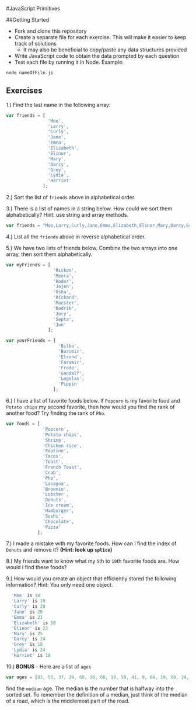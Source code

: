 #JavaScript Primitives

##Getting Started
* Fork and clone this repository
* Create a separate file for each exercise. This will make it easier to keep track of solutions
  * It may also be beneficial to copy/paste any data structures provided
* Write JavaScript code to obtain the data prompted by each question
* Test each file by running it in Node. Example:

```
node nameOfFile.js
```

## Exercises

1.) Find the last name in the following array:

```js
var friends = [
                'Moe',
                'Larry',
                'Curly',
                'Jane',
                'Emma',
                'Elizabeth',
                'Elinor',
                'Mary',
                'Darcy',
                'Grey',
                'Lydia',
                'Harriet'
              ];
```

2.) Sort the list of `friends` above in alphabetical order.

3.) There is a list of names in a string below. How could we sort them alphabetically? Hint: use string and array methods.

```js
var friends = "Moe,Larry,Curly,Jane,Emma,Elizabeth,Elinor,Mary,Darcy,Grey,Lydia,Harriet";
```

4.) List all the `friends` above in reverse alphabetical order.

5.) We have two lists of friends below. Combine the two arrays into one array, then sort them alphabetically.

```js
var myFriends = [
                  'Rickon',
                  'Meera',
                  'Hodor',
                  'Jojen',
                  'Osha',
                  'Rickard',
                  'Maester',
                  'Rodrik',
                  'Jory',
                  'Septa',
                  'Jon'
                ];

var yourFriends = [
                    'Bilbo',
                    'Boromir',
                    'Elrond',
                    'Faramir',
                    'Frodo',
                    'Gandalf',
                    'Legolas',
                    'Pippin'
                  ];
```


6.) I have a list of favorite foods below. If `Popcorn` is my favorite food and `Potato chips` my second favorite, then how would you find the rank of another food? Try finding the rank of `Pho`.

```js
var foods = [
              'Popcorn',
              'Potato chips',
              'Shrimp',
              'Chicken rice',
              'Poutine',
              'Tacos',
              'Toast',
              'French Toast',
              'Crab',
              'Pho',
              'Lasagna',
              'Brownie',
              'Lobster',
              'Donuts',
              'Ice cream',
              'Hamburger',
              'Sushi',
              'Chocolate',
              'Pizza'
            ];
```


7.) I made a mistake with my favorite foods. How can I find the index of `Donuts` and remove it? **(Hint: look up `splice`)**

8.) My friends want to know what my `5`th to `10`th favorite foods are. How would I find these foods?

9.) How would you create an object that efficiently stored the following information? Hint: You only need one object.

```js
  'Moe' is 18
  'Larry' is 19
  'Curly' is 20
  'Jane' is 20
  'Emma' is 21
  'Elizabeth' is 18
  'Elinor' is 23
  'Mary' is 25
  'Darcy' is 24
  'Grey' is 18
  'Lydia' is 24
  'Harriet' is 18
```

10.) **BONUS** - Here are a list of `ages`

```js
var ages = [83, 53, 37, 29, 60, 30, 66, 19, 59, 41, 9, 64, 19, 80, 24, 53, 70, 1, 53, 40, 92, 4, 71, 65, 8, 2, 51, 80, 94, 37, 80, 64, 19, 6, 14];

```
find the `median` age. The median is the number that is halfway into the sorted set. To remember the definition of a median, just think of the median of a road, which is the middlemost part of the road.
